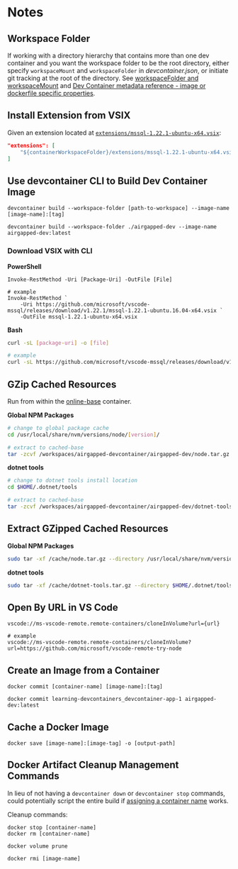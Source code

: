 # Notes

## Workspace Folder

If working with a directory hierarchy that contains more than one dev container and you want the workspace folder to be the root directory, either specify `workspaceMount` and `workspaceFolder` in *devcontainer.json*, or initiate git tracking at the root of the directory. See [workspaceFolder and workspaceMount](https://containers.dev/implementors/spec/#workspace-folder) and [Dev Container metadata reference - image or dockerfile specific properties](https://containers.dev/implementors/json_reference/#image-specific).

## Install Extension from VSIX

Given an extension located at [`extensions/mssql-1.22.1-ubuntu-x64.vsix`](https://github.com/microsoft/vscode-mssql?tab=readme-ov-file#offline-installation):

```json
"extensions": [
    "${containerWorkspaceFolder}/extensions/mssql-1.22.1-ubuntu-x64.vsix"
]
```

## Use devcontainer CLI to Build Dev Container Image

```pwsh
devcontainer build --workspace-folder [path-to-workspace] --image-name [image-name]:[tag]

devcontainer build --workspace-folder ./airgapped-dev --image-name airgapped-dev:latest
```

### Download VSIX with CLI

**PowerShell**  

```pwsh
Invoke-RestMethod -Uri [Package-Uri] -OutFile [File]

# example
Invoke-RestMethod `
    -Uri https://github.com/microsoft/vscode-mssql/releases/download/v1.22.1/mssql-1.22.1-ubuntu.16.04-x64.vsix `
    -OutFile mssql-1.22.1-ubuntu-x64.vsix
```

**Bash**  

```bash
curl -sL [package-uri] -o [file]

# example
curl -sL https://github.com/microsoft/vscode-mssql/releases/download/v1.22.1/mssql-1.22.1-ubuntu.16.04-x64.vsix -o mssql-ubuntu-x64.vsix
```

## GZip Cached Resources

Run from within the [online-base](./online-base/) container.

**Global NPM Packages**  

```bash
# change to global package cache
cd /usr/local/share/nvm/versions/node/[version]/

# extract to cached-base
tar -zcvf /workspaces/airgapped-devcontainer/airgapped-dev/node.tar.gz .
```

**dotnet tools**

```bash
# change to dotnet tools install location
cd $HOME/.dotnet/tools

# extract to cached-base
tar -zcvf /workspaces/airgapped-devcontainer/airgapped-dev/dotnet-tools.tar.gz .
```

## Extract GZipped Cached Resources

**Global NPM Packages**

```bash
sudo tar -xf /cache/node.tar.gz --directory /usr/local/share/nvm/versions/node/[version]
```

**dotnet tools**

```bash
sudo tar -xf /cache/dotnet-tools.tar.gz --directory $HOME/.dotnet/tools
```

## Open By URL in VS Code

```pwsh
vscode://ms-vscode-remote.remote-containers/cloneInVolume?url={url}

# example
vscode://ms-vscode-remote.remote-containers/cloneInVolume?url=https://github.com/microsoft/vscode-remote-try-node
```

## Create an Image from a Container

```pwsh
docker commit [container-name] [image-name]:[tag]

docker commit learning-devcontainers_devcontainer-app-1 airgapped-dev:latest
```

## Cache a Docker Image

```pwsh
docker save [image-name]:[image-tag] -o [output-path]
```

## Docker Artifact Cleanup Management Commands

In lieu of not having a `devcontainer down` or `devcontainer stop` commands, could potentially script the entire build if [assigning a container name](https://github.com/microsoft/vscode-remote-release/issues/2485#issuecomment-1156342780) works.

Cleanup commands:

```pwsh
docker stop [container-name]
docker rm [container-name]

docker volume prune

docker rmi [image-name]
```